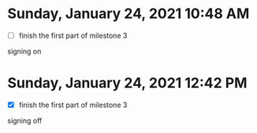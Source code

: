 # Sunday, January 24, 2021 10:48 AM
- [ ] finish the first part of milestone  3

signing on

# Sunday, January 24, 2021 12:42 PM
- [x] finish the first part of milestone  3

signing off
